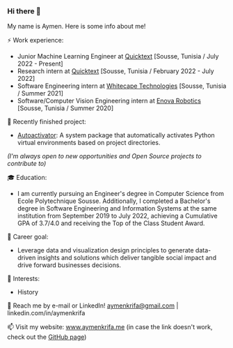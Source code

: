### Hi there 👋

My name is Aymen. Here is some info about me!

⚡ Work experience:

- Junior Machine Learning Engineer at <a href="https://www.quicktext.im/">Quicktext</a> [Sousse, Tunisia / July 2022 - Present]
- Research intern at <a href="https://www.quicktext.im/">Quicktext</a> [Sousse, Tunisia / February 2022 - July 2022]
- Software Engineering intern at <a href="https://www.whitecapetech.com/">Whitecape Technologies</a> [Sousse, Tunisia / Summer 2021]
- Software/Computer Vision Engineering intern at <a href="https://www.enovarobotics.eu/">Enova Robotics</a> [Sousse, Tunisia / Summer 2020]

🔭 Recently finished project:

- <a href="https://github.com/aymenkrifa/autoactivator">Autoactivator</a>: A system package that automatically activates Python virtual environments based on project directories.

*(I'm always open to new opportunities and Open Source projects to contribute to)*

:mortar_board: Education:

- I am currently pursuing an Engineer's degree in Computer Science from Ecole Polytechnique Sousse. Additionally, I completed a Bachelor's degree in Software Engineering and Information Systems at the same institution from September 2019 to July 2022, achieving a Cumulative GPA of 3.7/4.0 and receiving the Top of the Class Student Award.

:dart: Career goal:

- Leverage data and visualization design principles to generate data-driven insights and solutions which deliver tangible social impact and drive forward businesses decisions.

🌱 Interests:

- History


💬 Reach me by e-mail or LinkedIn! <aymenkrifa@gmail.com> | linkedin.com/in/aymenkrifa

📫 Visit my website: www.aymenkrifa.me (in case the link doesn't work, check out the [GitHub page](https://aymenkrifa.github.io/))
